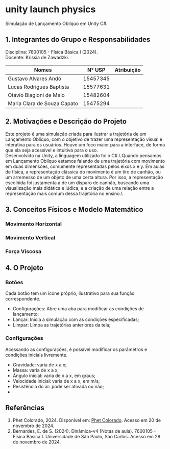 # unity launch physics
 Simulação de Lançamento Oblíquo em Unity C#.

## 1. Integrantes do Grupo e Responsabilidades
Disciplina: 7600105 - Física Básica I (2024).\
Docente: Krissia de Zawadzki.

|Nomes | N° USP | Atribuição|
|------|-------|-----------|
|Gustavo Alvares Andó|15457345| |
|Lucas Rodrigues Baptista|15577631| |
|Otávio Biagioni de Melo|15482604| |
|Maria Clara de Souza Capato|15475294| |

## 2. Motivações e Descrição do Projeto
Este projeto é uma simulação criada para ilustrar a trajetória de um Lançamento Oblíquo, com o objetivo de trazer uma representação visual e interativa para os usuários. Houve um foco maior para a interface, de forma que ela seja acessível e intuitiva para o uso.\
Desenvolvido na Unity, a linguagem utilizado foi o C#.\ <!-- fonte dos ícones -->
Quando pensamos em Lançamento Oblíquo estamos falando de uma trajetória com movimento em duas dimensões, comumente representadas pelos eixos x e y. Em aulas de física, a representação clássica do movimento é um tiro de canhão, ou um arremesso de um objeto de uma certa altura. Por isso, a representação escolhida foi justamenta a de um disparo de canhão, buscando uma visualização mais didática e lúdica, e a criação de uma relação entre a representação mais comum dessa trajetória no ensino.\

## 3. Conceitos Físicos e Modelo Matemático
### Movimento Horizontal

### Movimento Vertical

### Força Viscosa


<!-- $$\begin{equation}
z(t) = H - \frac{1}{2} g t^2 
\end{equation}$$ -->

## 4. O Projeto
<!-- Como acessar o projeto -->
### Botões
Cada botão tem um ícone próprio, ilustrativo para sua função correspondente.
* Configurações: Abre uma aba para modificar as condições de lançamento;
* Lançar: Inicia a simulação com as condições especificadas;
* Limpar: Limpa as trajetórias anteriores da tela;

### Configurações
Acessando as configurações, é possível modificar os parâmetros e condições iniciais livremente.
* Gravidade: varia de x a x;
* Massa: varia de x a x;
* Ângulo inicial: varia de x a x, em graus;
* Velocidade inicial: varia de x a x, em m/s;
* Resistência do ar: pode ser ativada ou não;
* 
## Referências
1. Phet Colorado, 2024. Disponível em: [Phet Colorado](https://phet.colorado.edu/pt_BR/simulations/projectile-motion). Acesso em 20 de novembro de 2024.
2. Bernardes, E. de S. (2024). Dinâmica-v4 (Notas de aula). 7600105 - Física Básica I. Universidade de São Paulo, São Carlos. Acesso em 28 de novembro de 2024.
